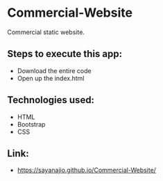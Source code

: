 # Commercial-Website
Commercial static website.
## Steps to execute this app:
* Download the entire code
* Open up the index.html
## Technologies used:
* HTML
* Bootstrap
* CSS
## Link: 
* https://sayanajio.github.io/Commercial-Website/
